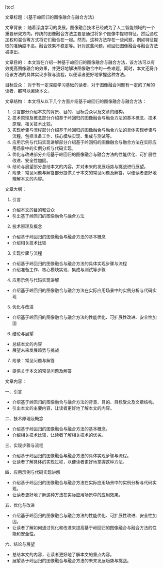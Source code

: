
[toc]                    
                
                
文章标题：《基于岭回归的图像融合与融合方法》

文章背景：
随着深度学习的发展，图像融合技术已经成为了人工智能领域的一个重要研究方向。传统的图像融合方法主要是通过将多个图像中提取特征，然后通过加权和混合等方式将它们融合在一起。然而，这种方法存在一些问题，例如特征提取的准确度不高，融合效果不稳定等。针对这些问题，岭回归图像融合与融合方法被提出。

文章目的：
本文旨在介绍一种基于岭回归的图像融合与融合方法，该方法可以有效提高图像融合的效果，并更好地解决图像融合中的一些难题。同时，本文还将介绍该方法的具体实现步骤与流程，以便读者更好地掌握这种方法。

目标受众：
对于有一定深度学习基础的读者，对于图像融合问题有一定的了解的读者，都可以阅读本文。

文章结构：
本文将从以下几个方面介绍基于岭回归的图像融合与融合方法：

1. 引言部分介绍本文的背景、目的、目标受众以及文章的结构。
2. 技术原理及概念部分介绍基于岭回归的图像融合与融合方法的基本概念、技术原理、相关技术比较。
3. 实现步骤与流程部分介绍基于岭回归的图像融合与融合方法的具体实现步骤与流程，包括准备工作、核心模块实现、集成与测试等。
4. 应用示例与代码实现讲解部分介绍基于岭回归的图像融合与融合方法在实际应用场景中的实例分析与代码实现。
5. 优化与改进部分介绍基于岭回归的图像融合与融合方法的性能优化、可扩展性改进、安全性加固。
6. 结论与展望部分总结本文的内容，并对未来的发展趋势与挑战进行展望。
7. 附录：常见问题与解答部分提供关于本文的常见问题及解答，以便读者更好地理解本文的内容。

文章大纲：
1. 引言
- 介绍本文的目的和受众
- 引出基于岭回归的图像融合与融合方法
2. 技术原理及概念
- 介绍基于岭回归的图像融合与融合方法的基本概念
- 介绍相关技术比较
3. 实现步骤与流程
- 介绍基于岭回归的图像融合与融合方法的具体实现步骤与流程
- 介绍准备工作、核心模块实现、集成与测试等步骤
4. 应用示例与代码实现讲解
- 介绍基于岭回归的图像融合与融合方法在实际应用场景中的实例分析与代码实现
5. 优化与改进
- 介绍基于岭回归的图像融合与融合方法的性能优化、可扩展性改进、安全性加固
6. 结论与展望
- 总结本文的内容
- 展望未来发展趋势与挑战
7. 附录：常见问题与解答
- 提供关于本文的常见问题及解答

文章内容：

一、引言
- 介绍基于岭回归的图像融合与融合方法的背景、目的、目标受众及文章结构。
- 引出本文的主要内容，让读者更好地了解本文的内容。

二、技术原理及概念
- 介绍基于岭回归的图像融合与融合方法的基本概念。
- 介绍相关技术比较，让读者了解相关技术的优劣。

三、实现步骤与流程
- 介绍基于岭回归的图像融合与融合方法的具体实现步骤与流程。
- 让读者了解具体的实现过程，以便读者更好地掌握这种方法。

四、应用示例与代码实现讲解
- 介绍基于岭回归的图像融合与融合方法在实际应用场景中的实例分析与代码实现。
- 让读者更好地了解这种方法在实际应用场景中的应用效果。

五、优化与改进
- 介绍基于岭回归的图像融合与融合方法的性能优化、可扩展性改进、安全性加固。
- 让读者了解如何通过优化和改进来提高基于岭回归的图像融合与融合方法的性能和安全性。

六、结论与展望
- 总结本文的内容，让读者更好地了解本文的重点内容。
- 展望基于岭回归的图像融合与融合方法的未来发展趋势与挑战。

